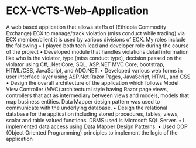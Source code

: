 # ECX-VCTS-Web-Application
A web based application that allows staffs of (Ethiopia Commodity Exchange) ECX to manage/track violation (miss conduct while trading) via ECX member/client 
it is used by various divisions of ECX.
My roles include the following
•	I played both tech lead and developer role during the course of the project
•	Developed module that handles violations detail information like who is the violator, type (miss conduct type), decision passed on the violator using C#, 
.Net Core, SQL, ASP.NET MVC Core, bootstrap, HTML/CSS, JavaScript, and ADO.NET.
•	Developed various web forms in user interface layer using ASP.Net Razor Pages, JavaScript, HTML, and CSS
•	Design the overall architecture of the application which follows Model View Controller (MVC) architectural style having Razor page views, controllers that 
act as intermediary between views and models, models that map business entities. Data Mapper design pattern was used to communicate with the underlying 
database.
•	Design the relational database for the application including stored procedures, tables, views, scalar and table valued functions. DBMS used is Microsoft SQL 
Server.
•	I implemented data access using Data Mapper Design Patterns.
•	Used OOP (Object Oriented Programming) principles to implement the logic of the application

